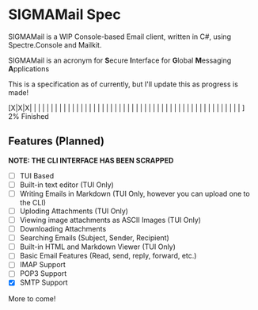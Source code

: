 # SIGMAMail Spec

SIGMAMail is a WIP Console-based Email client, written in C#, using Spectre.Console and Mailkit.

SIGMAMail is an acronym for **S**ecure **I**nterface for **G**lobal **M**essaging **A**pplications

This is a specification as of currently, but I'll update this as progress is made!

[X|X|X| | | | | | | | | | | | | | | | | | | | | | | | | | | | | | | | | | | | | | | | | | | | | | | | | | ] 2% Finished

## Features (Planned)

**NOTE: THE CLI INTERFACE HAS BEEN SCRAPPED**

- [ ] TUI Based
- [ ] Built-in text editor (TUI Only)
- [ ] Writing Emails in Markdown (TUI Only, however you can upload one to the CLI)
- [ ] Uploding Attachments (TUI Only)
- [ ] Viewing image attachments as ASCII Images (TUI Only)
- [ ] Downloading Attachments
- [ ] Searching Emails (Subject, Sender, Recipient)
- [ ] Built-in HTML and Markdown Viewer (TUI Only)
- [ ] Basic Email Features (Read, send, reply, forward, etc.)
- [ ] IMAP Support
- [ ] POP3 Support
- [x] SMTP Support

More to come!

